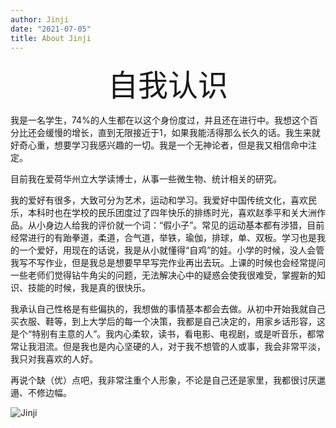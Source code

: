 ```yaml
---
author: Jinji
date: "2021-07-05"
title: About Jinji
---
```


<div align='center' ><font size='18'>自我认识</font></div>

我是一名学生，74%的人生都在以这个身份度过，并且还在进行中。我想这个百分比还会缓慢的增长，直到无限接近于1，如果我能活得那么长久的话。我生来就好奇心重，想要学习我感兴趣的一切。我是一个无神论者，但是我又相信命中注定。

目前我在爱荷华州立大学读博士，从事一些微生物、统计相关的研究。

我的爱好有很多，大致可分为艺术，运动和学习。我爱好中国传统文化，喜欢民乐，本科时也在学校的民乐团度过了四年快乐的排练时光，喜欢赵季平和关大洲作品。从小身边人给我的评价就一个词：“假小子”。常见的运动基本都有涉猎，目前经常进行的有跆拳道，柔道，合气道，举铁，瑜伽，排球，单、双板。学习也是我的一个爱好，用现在的话说，我是从小就懂得“自鸡”的娃。小学的时候，没人会管我写不写作业，但是我总是想要早早写完作业再出去玩。上课的时候也会经常提问一些老师们觉得钻牛角尖的问题，无法解决心中的疑惑会使我很难受，掌握新的知识、技能的时候，我是真的很快乐。

我承认自己性格是有些偏执的，我想做的事情基本都会去做。从初中开始我就自己买衣服、鞋等，到上大学后的每一个决策，我都是自己决定的，用家乡话形容，这是个“特别有主意的人”。我内心柔软，读书，看电影、电视剧，或是听音乐，都常常让我泪流。但是我也是内心坚硬的人，对于我不想管的人或事，我会非常平淡，我只对我喜欢的人好。

再说个缺（优）点吧，我非常注重个人形象，不论是自己还是家里，我都很讨厌邋遢、不修边幅。


![Jinji](https://github.com/JinjiPang/kimki/blob/7b798616d8c6cff602d5b30e473963a5e0cb8dc2/profile.jpg)
